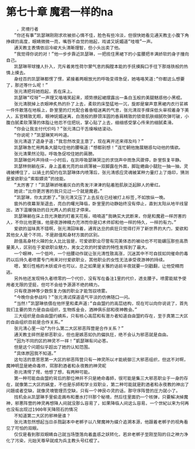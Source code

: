 # 第七十章 魔君一样的na
        ，灵境行者
       ”你还有事”凯瑟琳刚刚求欢被拒心情不佳，脸色有些冷淡，但很快她看见通天教主小腹下角挣嵘的高度，眼睛微微一亮，嘴唇不自觉的翘起，戏谑又妩媚道“哇哦”一声。
       通天教主表情依旧冷峻大头清晰理智，但小头出卖了他。
       “我觉得你说的对！”他一步步靠近凯瑟琳，一把揽住黑裙下的小蛮腰把丰满娇软的身子撞向自己。
       凯瑟琳带球撞人扑入，充斥着男性荷尔蒙气息的胸膛本能的手抚摸胸口手往下那烙铁般的热情上摸去。
       身经百的凯瑟琳都愣了愣，紧接着两眼放光的呼吸变得急促，她咯咯笑道:“你都这么想要了，那还等什么呢！”
       张元清把将她抱起，丢在床上。
       凯瑟琳“哎呀”一声理又咯咯笑起来，顺势撩起裙摆露出一条白玉般的美腿魅惑他小黑棍。
       张元清脱掉上衣眼神炙热的扑了上去，柔软的床垫猛地一沉，旋即是窜声意黑裙内衣行苌裤一件件散落在地板上，卧室里的灯光配合着昏暗迷离的气息，张元清双手撑床低头审视着身下美人，五官精致无暇，眼神妩媚迷离，白莲般的脖颈浑圆的香肩精致的锁骨肌肤细腻吹弹可破，小腹白腻柔软薄薄的体脂让他忍不住把玩，掌心贴了上去，细细感受掌心传来的细腻柔滑。
       “你会让我支付代价吗？”张元清口干舌燥喉结滚动。
       “你说呢？”凯瑟琳笑吟吟道。
       张元清退了退身子道:“我忽然改变主意了，现在离开还来得及吗？”
       凯瑟琳急忙用两条大腿勾住他的腰嗔道:“想都别想！”连忙朝他施展魅惑勾动他的情欲。
       张元清果然沦陷，呼吸急促咬住她的肩膀。
       凯瑟琳低吟声持续一小时后，在凯呼吸瑟琳哭泣的求饶声中雨急风骤停，卧室恢复平静。
       凯瑟林侧躺在床，身上盖着光亮的丝绸薄被一双脚露在外面，脚趾蜷曲小腿肚一抽一抽，灵魂被缚住了，以骑土的契约在凯瑟琳体内喷薄后，张元清感应灵魂被某种力量打上了烙印，猜测是爱欲职业“索取嫖资”的技能。
       “太厉害了！”凯瑟琳娇喘着灰白的秀发汗津津的贴着脸肌肤泛起醉人的晕红。
       她说:“比你更厉害的我只见过一个就是魔君。”
       “凯瑟琳，你太武断了。”张元清又压了上去反在已经被打上标签,不如放纵一晚。
       窗外的夜幕渐渐退去，亮白的曙光降临，卧室里的动静始终没有停止，直到太阳从地平线冒出，洒下温暖强劲的日光两人的疯狂才停来。
       凯瑟琳躺在床上目光涣散的盯着天花板，喃喃道“我确实大武断来，你是和魔君一样厉害的人，不你比他更强，他是夜游神精力充沛而你是幻术师却和他一样的特久，一样的有力。”
       爱欲的滋味真不错啊，张元清回味着，通宵达旦的疯狂只觉得打开了新世界的大门，爱欲和其他女人是个不同，不是颜值和身材方面的区别。
       颜值高身材火辣的女人比比皆是，可爱欲职业尽管有完美体态的被动也不可能碾压那些高质量美人，区别在于爱欲职业魅力，男女之欢的时爱欲的特性发挥到了最大。
       一个眼神，一个低吟，一个扭腰动作就让张元清性致高涨，沉迷其中不可自拔如同催命的毒药以后持久者喷雾专门用来对付爱欲职业，其他职业的女性无法承受夜游神的持续。
       嗯，繁衍性格的木妖或许也可以，总之如果是关雅的话前半夜就要一剑戳翻，让他受精而逃。
       另外他还发现特久者喷零的一个代价，没有写在备注1里的代价，透支腰子。喷雾能赋予使用者无限的坚挺，但可不会给予源源不绝的精力。
       只有夜游神等少数恢复力强的职业才能驾驭喷雾。
       “今晚你会参战吗？”张元清试探道语气平淡的仿佛随口一问。
       “当然!”凯瑟琳依偎在他怀里和柔声道:“自由盟约的高层结构，现在可以向你说说了，首先我们主要的势力是自由组织，生物炼金会，酒神俱乐部和夜神教会。”
       三大组织是自由由盟约嫡系，只有核心高层和有潜カ者知道自由盟約存在，至于真第二大区的自由组织目前是合作关系。”
       张元清心里一动“为什么第二大区邪恶阵营是合作关系？”
       通天教主碎然是邪恶职业，但也是嫉恶如仇的偏执狂，绝不会认为邪恶就是自由。
       “因为不同的区的神灵不一祥！”凱瑟琳有问必答。
       但是这个问题似乎超出了她的认知范围。
       “具体原因我不知道。”
       这句活的意思思第一大区的邪恶阵营只有一神灵所以オ能統御三大邪恶组织，但这不对啊，魔神明显是絶命毒师，煕那酌酒者和永夜教的神灵昵
       弥元清愕了愕，他想了想，有两种可能。
       第一种可能自由盟約背后的那位神并不只是絶命毒師，很可能是集三大邪恶职业于一身的存在，就像第二大区的娲皇，不也是乐師和学士双职业，第二种可能就是酌酒者和永夜教的神出了问題或者空缺，就像灵境管理员空缺，只有一个神艮の灵的话，那守序阵营的圧力就小了。
       找机会从凯瑟琳手里偷走画布和墨水打幵那个秘境，然后往里面扔一个核弾，只要解决掉魔神，邪悪阵营的神灵再想降人间就没那么容易了，如果降临人间这么容易，一个世紀以来为何再也没有出现过1900年天降陨石的情况
       不知道第二大区的邪神是谁？
       张元清忽然想起当日杀戮副本中老梆子以八臂魔神为媒介追溯本源，他跟着老梆子的视角看见了可怕的双眼。
       仅仅是看到那双眼睛自己就当场堕落向着蛊惑之妖转化，若非老梆子至刚至阳的日之神力净化了污染，元始天尊早就成为兵主教头号红棍了。